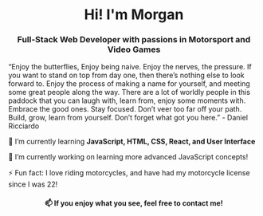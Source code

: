 <h1 align="center"> Hi! I'm Morgan </h1>
<h3 align="center"> Full-Stack Web Developer with passions in Motorsport and Video Games </h3>
“Enjoy the butterflies, Enjoy being naive. Enjoy the nerves, the pressure. If you want to stand on top from day one, then there’s nothing else to look forward to. Enjoy the process of making a name for yourself, and meeting some great people along the way. There are a lot of worldly people in this paddock that you can laugh with, learn from, enjoy some moments with. Embrace the good ones. Stay focused. Don’t veer too far off your path. Build, grow, learn from yourself. Don’t forget what got you here.” - Daniel Ricciardo


🌱 I’m currently learning **JavaScript, HTML, CSS, React, and User Interface**

🔭 I’m currently working on learning more advanced JavaScript concepts!

⚡ Fun fact: I love riding motorcycles, and have had my motorcycle license since I was 22!

<h4 align="center">📫 If you enjoy what you see, feel free to contact me! </h4>





<!--
**MorganECausey/MorganECausey** is a ✨ _special_ ✨ repository because its `README.md` (this file) appears on your GitHub profile.

Here are some ideas to get you started:

-  ...
- 💬 Ask me about 
- 👯 I’m looking to collaborate on ...
- 🤔 I’m looking for help with ...
- 
-  ...
- 😄 Pronouns: ...

-->
